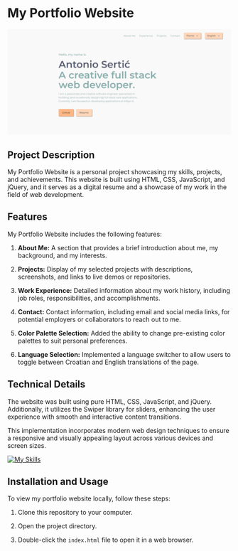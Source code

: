 # My Portfolio Website

![Portfolio Project](assets/images/portfolio-project.png)

## Project Description

My Portfolio Website is a personal project showcasing my skills, projects, and achievements. This website is built using HTML, CSS, JavaScript, and jQuery, and it serves as a digital resume and a showcase of my work in the field of web development.

## Features

My Portfolio Website includes the following features:

1. **About Me:** A section that provides a brief introduction about me, my background, and my interests.

2. **Projects:** Display of my selected projects with descriptions, screenshots, and links to live demos or repositories.

3. **Work Experience:** Detailed information about my work history, including job roles, responsibilities, and accomplishments.

4. **Contact:** Contact information, including email and social media links, for potential employers or collaborators to reach out to me.

5. **Color Palette Selection:** Added the ability to change pre-existing color palettes to suit personal preferences.

6. **Language Selection:** Implemented a language switcher to allow users to toggle between Croatian and English translations of the page.

## Technical Details

The website was built using pure HTML, CSS, JavaScript, and jQuery. Additionally, it utilizes the Swiper library for sliders, enhancing the user experience with smooth and interactive content transitions.

This implementation incorporates modern web design techniques to ensure a responsive and visually appealing layout across various devices and screen sizes.

[![My Skills](https://skillicons.dev/icons?i=html,css,js,jquery)](https://skillicons.dev)

## Installation and Usage

To view my portfolio website locally, follow these steps:

1. Clone this repository to your computer.

2. Open the project directory.

3. Double-click the `index.html` file to open it in a web browser.
